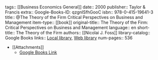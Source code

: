 tags:: [[Business Economics General]]
date:: 2000
publisher:: Taylor & Francis
extra:: Google-Books-ID: qzgnISfhGooC
isbn:: 978-0-415-19641-3
title:: @The Theory of the Firm Critical Perspectives on Business and Management
item-type:: [[book]]
original-title:: The Theory of the Firm: Critical Perspectives on Business and Management
language:: en
short-title:: The Theory of the Firm
authors:: [[Nicolai J. Foss]]
library-catalog:: Google Books
links:: [Local library](zotero://select/library/items/XTZIFC67), [Web library](https://www.zotero.org/users/6520516/items/XTZIFC67)
num-pages:: 536

- [[Attachments]]
	- [Google Books Link](https://books.google.ru/books?id=qzgnISfhGooC)